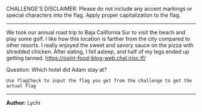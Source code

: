 CHALLENGE'S DISCLAIMER: Please do not include any accent markings or special characters into the flag. Apply proper capitalization to the flag.

- - - - - - - 
We took our annual road trip to Baja California Sur to visit the beach and play some golf. I like how this location is farther from the city compared to other resorts. I really enjoyed the sweet and savory sauce on the pizza with shredded chicken. After eating, I fell asleep, and half of my legs ended up getting tanned. https://osint-food-blog-web.chal.irisc.tf/

Question: Which hotel did Adam stay at?

`Use flagCheck to input the flag you get from the challenge to get the actual flag`

---
**Author:** Lychi 